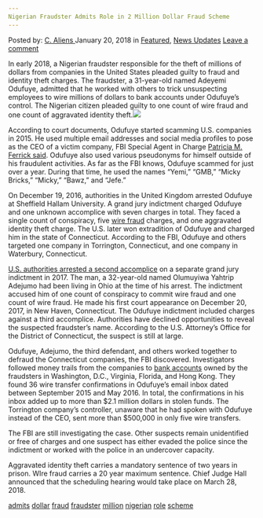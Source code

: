 ```yaml
---
Nigerian Fraudster Admits Role in 2 Million Dollar Fraud Scheme
---
```

<article class="post-listing post-24493 post type-post status-publish format-standard has-post-thumbnail hentry 
 tag-admits tag-dollar tag-fraud tag-fraudster tag-million tag-nigerian tag-role tag-scheme">
<div class="post-inner">
<span>Posted by: <a href="https://www.deepdotweb.com/author/caliens/" title="">C. Aliens </a></span>
<span>January 20, 2018</span>
<span>in <a href="https://www.deepdotweb.com/category/deepdot-news/" rel="category tag">Featured</a>, <a href="https://www.deepdotweb.com/category/news-updates/" rel="category tag">News Updates</a></span>
<span><a href="https://www.deepdotweb.com/2018/01/20/nigerian-fraudster-admits-role-2-million-dollar-fraud-scheme/#respond">Leave a comment</a></span>


<p>In early 2018, a Nigerian fraudster responsible for the theft of millions of dollars from companies in the United States pleaded guilty to fraud and identity theft charges. The fraudster, a 31-year-old named Adeyemi Odufuye, admitted that he worked with others to trick unsuspecting employees to wire millions of dollars to bank accounts under Odufuye’s control. The Nigerian citizen pleaded guilty to one count of wire fraud and one count of aggravated identity theft.<img class="wp-image-24500 aligncenter" src="/imgs/2018/01/word-image-35.jpeg" srcset="/imgs/2018/01/word-image-35.jpeg 660w, /imgs/2018/01/word-image-35-300x150.jpeg 300w" sizes="(max-width: 660px) 100vw, 660px" /></p>
<p>According to court documents, Odufuye started scamming U.S. companies in 2015. He used multiple email addresses and social media profiles to pose as the CEO of a victim company, FBI Special Agent in Charge <a href="https://www.justice.gov/usao-ct/pr/nigerian-national-admits-role-business-e-mail-compromise-scheme">Patricia M. Ferrick said</a>. Odufuye also used various pseudonyms for himself outside of his fraudulent activities. As far as the FBI knows, Odufuye scammed for just over a year. During that time, he used the names “Yemi,” “GMB,” “Micky Bricks,” “Micky,” “Bawz,” and “Jefe.”</p>
<p>On December 19, 2016, authorities in the United Kingdom arrested Odufuye at Sheffield Hallam University. A grand jury indictment charged Odufuye and one unknown accomplice with seven charges in total. They faced a single count of conspiracy, five <a href="https://www.deepdotweb.com/tag/fraud">wire fraud</a> charges, and one aggravated identity theft charge. The U.S. later won extradition of Odufuye and charged him in the state of Connecticut. According to the FBI, Odufuye and others targeted one company in Torrington, Connecticut, and one company in Waterbury, Connecticut.</p>
<p><a href="https://www.justice.gov/usao-ct/pr/nigerian-nationals-charged-operating-business-compromise-scheme">U.S. authorities arrested a second accomplice</a> on a separate grand jury indictment in 2017. The man, a 32-year-old named Olumuyiwa Yahtrip Adejumo had been living in Ohio at the time of his arrest. The indictment accused him of one count of conspiracy to commit wire fraud and one count of wire fraud. He made his first court appearance on December 20, 2017, in New Haven, Connecticut. The Odufuye indictment included charges against a third accomplice. Authorities have declined opportunities to reveal the suspected fraudster’s name. According to the U.S. Attorney’s Office for the District of Connecticut, the suspect is still at large.</p>
<p>Odufuye, Adejumo, the third defendant, and others worked together to defraud the Connecticut companies, the FBI discovered. Investigators followed money trails from the companies to <a href="https://www.deepdotweb.com/tag/bank">bank accounts</a> owned by the fraudsters in Washington, D.C., Virginia, Florida, and Hong Kong. They found 36 wire transfer confirmations in Odufuye’s email inbox dated between September 2015 and May 2016. In total, the confirmations in his inbox added up to more than $2.1 million dollars in stolen funds. The Torrington company’s controller, unaware that he had spoken with Odufuye instead of the CEO, sent more than $500,000 in only five wire transfers.</p>
<p>The FBI are still investigating the case. Other suspects remain unidentified or free of charges and one suspect has either evaded the police since the indictment or worked with the police in an undercover capacity.</p>
<p>Aggravated identity theft carries a mandatory sentence of two years in prison. WIre fraud carries a 20 year maximum sentence. Chief Judge Hall announced that the scheduling hearing would take place on March 28, 2018.</p>
</div>
<a href="https://www.deepdotweb.com/tag/admits/" rel="tag">admits</a> <a href="https://www.deepdotweb.com/tag/dollar/" rel="tag">dollar</a> <a href="https://www.deepdotweb.com/tag/fraud/" rel="tag">fraud</a> <a href="https://www.deepdotweb.com/tag/fraudster/" rel="tag">fraudster</a> <a href="https://www.deepdotweb.com/tag/million/" rel="tag">million</a> <a href="https://www.deepdotweb.com/tag/nigerian/" rel="tag">nigerian</a> <a href="https://www.deepdotweb.com/tag/role/" rel="tag">role</a> <a href="https://www.deepdotweb.com/tag/scheme/" rel="tag">scheme</a></span> <span style="display:none" class="updated">2018-01-20<a href="https://www.deepdotweb.com/author/caliens/" title="Posts by C. Aliens" rel="author">C. Aliens</a></strong></div>

